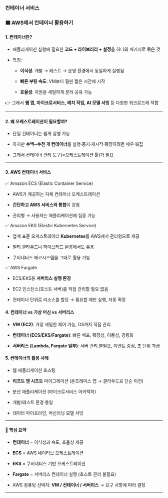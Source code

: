 ### 컨테이너 서비스

### 🟦 AWS에서 컨테이너 활용하기
#### 1. 컨테이너란?

- 애플리케이션 실행에 필요한 **코드 + 라이브러리 + 설정**을 하나의 패키지로 묶은 것

- 특징:

    - **이식성**: 개발 → 테스트 → 운영 환경에서 동일하게 실행됨

    - **빠른 부팅 속도**: VM보다 훨씬 짧은 시간에 시작

    - **효율성**: 자원을 세밀하게 분리·공유 가능

👉 그래서 **웹 앱, 마이크로서비스, 배치 작업, AI 모델 서빙** 등 다양한 워크로드에 적합

---

#### 2. 왜 오케스트레이션이 필요할까?

- 단일 컨테이너는 쉽게 실행 가능

- 하지만 **수백~수천 개 컨테이너**를 실행·중지·재시작·확장하려면 매우 복잡

- 그래서 컨테이너 관리 도구(=오케스트레이션 툴)가 필요

---

#### 3. AWS 컨테이너 서비스
✅ Amazon ECS (Elastic Container Service)

- AWS가 제공하는 자체 컨테이너 오케스트레이션

- **간단하고 AWS 서비스와 통합**이 강점

- 관리형 → 사용자는 애플리케이션에 집중 가능

✅ Amazon EKS (Elastic Kubernetes Service)

- 업계 표준 오케스트레이터 **Kubernetes**를 AWS에서 관리형으로 제공

- 멀티 클라우드나 하이브리드 환경에서도 유용

- 쿠버네티스 에코시스템을 그대로 활용 가능

✅ AWS Fargate

- ECS/EKS용 **서버리스 실행 환경**

- EC2 인스턴스(호스트 서버)를 직접 관리할 필요 없음

- 컨테이너 단위로 리소스를 할당 → 필요할 때만 실행, 자동 확장

#### 4. 컨테이너 vs 가상 머신 vs 서버리스

- **VM (EC2)**: 가장 세밀한 제어 가능, OS까지 직접 관리

- **컨테이너 (ECS/EKS/Fargate)**: 빠른 배포, 확장성, 이동성, 경량화

- **서버리스 (Lambda, Fargate 일부)**: 서버 관리 불필요, 이벤트 중심, 초 단위 과금

#### 5. 컨테이너의 활용 사례

- 웹 애플리케이션 호스팅

- **리프트 앤 시프트** 마이그레이션 (온프레미스 앱 → 클라우드로 단순 이전)

- 분산 애플리케이션 (마이크로서비스 아키텍처)

- 개발/테스트 환경 통일

- 데이터 파이프라인, 머신러닝 모델 서빙

---

#### 📌 핵심 요약

- **컨테이너** = 이식성과 속도, 효율성 제공

- **ECS** = AWS 네이티브 오케스트레이션

- **EKS** = 쿠버네티스 기반 오케스트레이션

- **Fargate** = 서버리스 컨테이너 실행 (호스트 관리 불필요)

- AWS 컴퓨팅 선택지: **VM / 컨테이너 / 서버리스** → 요구 사항에 따라 결정

---


